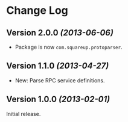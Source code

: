 Change Log
==========

Version 2.0.0 *(2013-06-06)*
----------------------------

 * Package is now `com.squareup.protoparser`.


Version 1.1.0 *(2013-04-27)*
----------------------------

 * New: Parse RPC service definitions.


Version 1.0.0 *(2013-02-01)*
----------------------------

Initial release.
